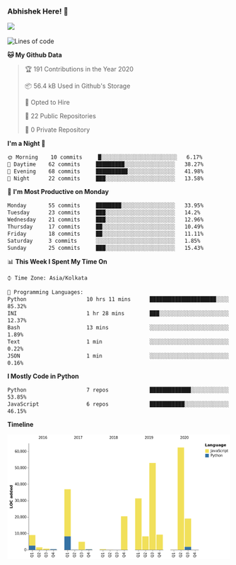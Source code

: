 ### Abhishek Here! 👋
![](https://komarev.com/ghpvc/?username=5parkp1ug&color=green)

<!--
**5parkp1ug/5parkp1ug** is a ✨ _special_ ✨ repository because its `README.md` (this file) appears on your GitHub profile.

Here are some ideas to get you started:

- 🔭 I’m currently working on ...
- 🌱 I’m currently learning ...
- 👯 I’m looking to collaborate on ...
- 🤔 I’m looking for help with ...
- 💬 Ask me about ...
- 📫 How to reach me: ...
- 😄 Pronouns: ...
- ⚡ Fun fact: ...
-->

<!--START_SECTION:waka-->
![Lines of code](https://img.shields.io/badge/From%20Hello%20World%20I%27ve%20Written-360155%20lines%20of%20code-blue)

**🐱 My Github Data** 

> 🏆 191 Contributions in the Year 2020
 > 
> 📦 56.4 kB Used in Github's Storage 
 > 
> 💼 Opted to Hire
 > 
> 📜 22 Public Repositories
 > 
> 🔑 0 Private Repository 
 > 
**I'm a Night 🦉** 

```text
🌞 Morning    10 commits     █░░░░░░░░░░░░░░░░░░░░░░░░   6.17% 
🌆 Daytime    62 commits     █████████░░░░░░░░░░░░░░░░   38.27% 
🌃 Evening    68 commits     ██████████░░░░░░░░░░░░░░░   41.98% 
🌙 Night      22 commits     ███░░░░░░░░░░░░░░░░░░░░░░   13.58%

```
📅 **I'm Most Productive on Monday** 

```text
Monday       55 commits     ████████░░░░░░░░░░░░░░░░░   33.95% 
Tuesday      23 commits     ███░░░░░░░░░░░░░░░░░░░░░░   14.2% 
Wednesday    21 commits     ███░░░░░░░░░░░░░░░░░░░░░░   12.96% 
Thursday     17 commits     ██░░░░░░░░░░░░░░░░░░░░░░░   10.49% 
Friday       18 commits     ██░░░░░░░░░░░░░░░░░░░░░░░   11.11% 
Saturday     3 commits      ░░░░░░░░░░░░░░░░░░░░░░░░░   1.85% 
Sunday       25 commits     ███░░░░░░░░░░░░░░░░░░░░░░   15.43%

```


📊 **This Week I Spent My Time On** 

```text
⌚︎ Time Zone: Asia/Kolkata

💬 Programming Languages: 
Python                   10 hrs 11 mins      █████████████████████░░░░   85.32% 
INI                      1 hr 28 mins        ███░░░░░░░░░░░░░░░░░░░░░░   12.37% 
Bash                     13 mins             ░░░░░░░░░░░░░░░░░░░░░░░░░   1.89% 
Text                     1 min               ░░░░░░░░░░░░░░░░░░░░░░░░░   0.22% 
JSON                     1 min               ░░░░░░░░░░░░░░░░░░░░░░░░░   0.16%

```

**I Mostly Code in Python** 

```text
Python                   7 repos             █████████████░░░░░░░░░░░░   53.85% 
JavaScript               6 repos             ███████████░░░░░░░░░░░░░░   46.15%

```


**Timeline**

![Chart not found](https://github.com/5parkp1ug/5parkp1ug/blob/master/charts/bar_graph.png) 


<!--END_SECTION:waka-->
